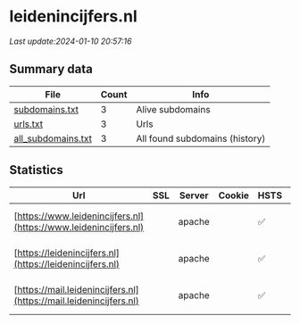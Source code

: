 # leidenincijfers.nl
*Last update:2024-01-10 20:57:16*
## Summary data
| File       | Count | Info |
|------------|-------|------|
|[subdomains.txt](/data/leidenincijfers/subdomains.txt)|3|Alive subdomains|
|[urls.txt](/data/leidenincijfers/urls.txt)|3|Urls|
|[all_subdomains.txt](/data/leidenincijfers/all_subdomains.txt)|3|All found subdomains (history)|
## Statistics
| Url | SSL | Server | Cookie | HSTS | CSP | XFO | XXP | RP | Tech |
|------------|-------|------|------|------|------|------|------|------|------|
|[https://www.leidenincijfers.nl](https://www.leidenincijfers.nl)| |apache| |:white_check_mark: | |:white_check_mark: |:white_check_mark: |:white_check_mark: |Apache HTTP Server|
|[https://leidenincijfers.nl](https://leidenincijfers.nl)| |apache| |:white_check_mark: | |:white_check_mark: |:white_check_mark: |:white_check_mark: |Apache HTTP Server|
|[https://mail.leidenincijfers.nl](https://mail.leidenincijfers.nl)| |apache| |:white_check_mark: | |:white_check_mark: |:white_check_mark: |:white_check_mark: |Apache HTTP Server|